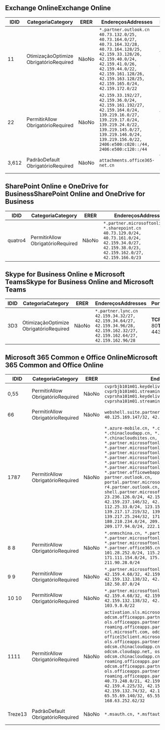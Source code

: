 <!--THIS FILE IS AUTOMATICALLY GENERATED. MANUAL CHANGES WILL BE OVERWRITTEN.-->
<!--Please contact the Office 365 Endpoints team with any questions.-->
<!--China endpoints version 2019072900-->
<!--File generated 2019-08-21 08:00:14.6399-->

## <a name="exchange-online"></a><span data-ttu-id="f2a21-101">Exchange Online</span><span class="sxs-lookup"><span data-stu-id="f2a21-101">Exchange Online</span></span>

<span data-ttu-id="f2a21-102">ID</span><span class="sxs-lookup"><span data-stu-id="f2a21-102">ID</span></span> | <span data-ttu-id="f2a21-103">Categoria</span><span class="sxs-lookup"><span data-stu-id="f2a21-103">Category</span></span> | <span data-ttu-id="f2a21-104">ER</span><span class="sxs-lookup"><span data-stu-id="f2a21-104">ER</span></span> | <span data-ttu-id="f2a21-105">Endereços</span><span class="sxs-lookup"><span data-stu-id="f2a21-105">Addresses</span></span> | <span data-ttu-id="f2a21-106">Portas</span><span class="sxs-lookup"><span data-stu-id="f2a21-106">Ports</span></span>
-- | -------------------- | -- | --------------------------------------------------------------------------------------------------------------------------------------------------------------------------------------------------------------------------------------- | ------------------------
<span data-ttu-id="f2a21-107">1</span><span class="sxs-lookup"><span data-stu-id="f2a21-107">1</span></span> | <span data-ttu-id="f2a21-108">Otimização</span><span class="sxs-lookup"><span data-stu-id="f2a21-108">Optimize</span></span><BR><span data-ttu-id="f2a21-109">Obrigatório</span><span class="sxs-lookup"><span data-stu-id="f2a21-109">Required</span></span> | <span data-ttu-id="f2a21-110">Não</span><span class="sxs-lookup"><span data-stu-id="f2a21-110">No</span></span> | `*.partner.outlook.cn`<BR>`40.73.132.0/25, 40.73.164.0/27, 40.73.164.32/28, 40.73.164.128/25, 42.159.33.128/26, 42.159.40.0/24, 42.159.41.0/26, 42.159.44.0/22, 42.159.161.128/26, 42.159.163.128/25, 42.159.165.0/24, 42.159.172.0/22` | <span data-ttu-id="f2a21-111">**TCP:** 443, 80</span><span class="sxs-lookup"><span data-stu-id="f2a21-111">**TCP:** 443, 80</span></span>
<span data-ttu-id="f2a21-112">2</span><span class="sxs-lookup"><span data-stu-id="f2a21-112">2</span></span> | <span data-ttu-id="f2a21-113">Permitir</span><span class="sxs-lookup"><span data-stu-id="f2a21-113">Allow</span></span><BR><span data-ttu-id="f2a21-114">Obrigatório</span><span class="sxs-lookup"><span data-stu-id="f2a21-114">Required</span></span> | <span data-ttu-id="f2a21-115">Não</span><span class="sxs-lookup"><span data-stu-id="f2a21-115">No</span></span> | `42.159.33.192/27, 42.159.36.0/24, 42.159.161.192/27, 42.159.164.0/24, 139.219.16.0/27, 139.219.17.0/24, 139.219.24.0/22, 139.219.145.0/27, 139.219.146.0/24, 139.219.156.0/22, 2406:e500:c020::/44, 2406:e500:c120::/44` | <span data-ttu-id="f2a21-116">**TCP:** 25, 443, 53, 80</span><span class="sxs-lookup"><span data-stu-id="f2a21-116">**TCP:** 25, 443, 53, 80</span></span>
<span data-ttu-id="f2a21-117">3,6</span><span class="sxs-lookup"><span data-stu-id="f2a21-117">12</span></span> | <span data-ttu-id="f2a21-118">Padrão</span><span class="sxs-lookup"><span data-stu-id="f2a21-118">Default</span></span><BR><span data-ttu-id="f2a21-119">Obrigatório</span><span class="sxs-lookup"><span data-stu-id="f2a21-119">Required</span></span> | <span data-ttu-id="f2a21-120">Não</span><span class="sxs-lookup"><span data-stu-id="f2a21-120">No</span></span> | `attachments.office365-net.cn` | <span data-ttu-id="f2a21-121">**TCP:** 443, 80</span><span class="sxs-lookup"><span data-stu-id="f2a21-121">**TCP:** 443, 80</span></span>

## <a name="sharepoint-online-and-onedrive-for-business"></a><span data-ttu-id="f2a21-122">SharePoint Online e OneDrive for Business</span><span class="sxs-lookup"><span data-stu-id="f2a21-122">SharePoint Online and OneDrive for Business</span></span>

<span data-ttu-id="f2a21-123">ID</span><span class="sxs-lookup"><span data-stu-id="f2a21-123">ID</span></span> | <span data-ttu-id="f2a21-124">Categoria</span><span class="sxs-lookup"><span data-stu-id="f2a21-124">Category</span></span> | <span data-ttu-id="f2a21-125">ER</span><span class="sxs-lookup"><span data-stu-id="f2a21-125">ER</span></span> | <span data-ttu-id="f2a21-126">Endereços</span><span class="sxs-lookup"><span data-stu-id="f2a21-126">Addresses</span></span> | <span data-ttu-id="f2a21-127">Portas</span><span class="sxs-lookup"><span data-stu-id="f2a21-127">Ports</span></span>
-- | ----------------- | -- | ----------------------------------------------------------------------------------------------------------------------------------------------------- | ----------------
<span data-ttu-id="f2a21-128">quatro</span><span class="sxs-lookup"><span data-stu-id="f2a21-128">4</span></span> | <span data-ttu-id="f2a21-129">Permitir</span><span class="sxs-lookup"><span data-stu-id="f2a21-129">Allow</span></span><BR><span data-ttu-id="f2a21-130">Obrigatório</span><span class="sxs-lookup"><span data-stu-id="f2a21-130">Required</span></span> | <span data-ttu-id="f2a21-131">Não</span><span class="sxs-lookup"><span data-stu-id="f2a21-131">No</span></span> | `*.partner.microsoftonline.cn, *.sharepoint.cn`<BR>`40.73.129.0/24, 40.73.161.0/24, 42.159.34.0/27, 42.159.38.0/23, 42.159.162.0/27, 42.159.166.0/23` | <span data-ttu-id="f2a21-132">**TCP:** 443, 80</span><span class="sxs-lookup"><span data-stu-id="f2a21-132">**TCP:** 443, 80</span></span>

## <a name="skype-for-business-online-and-microsoft-teams"></a><span data-ttu-id="f2a21-133">Skype for Business Online e Microsoft Teams</span><span class="sxs-lookup"><span data-stu-id="f2a21-133">Skype for Business Online and Microsoft Teams</span></span>

<span data-ttu-id="f2a21-134">ID</span><span class="sxs-lookup"><span data-stu-id="f2a21-134">ID</span></span> | <span data-ttu-id="f2a21-135">Categoria</span><span class="sxs-lookup"><span data-stu-id="f2a21-135">Category</span></span> | <span data-ttu-id="f2a21-136">ER</span><span class="sxs-lookup"><span data-stu-id="f2a21-136">ER</span></span> | <span data-ttu-id="f2a21-137">Endereços</span><span class="sxs-lookup"><span data-stu-id="f2a21-137">Addresses</span></span> | <span data-ttu-id="f2a21-138">Portas</span><span class="sxs-lookup"><span data-stu-id="f2a21-138">Ports</span></span>
-- | -------------------- | -- | -------------------------------------------------------------------------------------------------------------------------------- | ----------------
<span data-ttu-id="f2a21-139">3D</span><span class="sxs-lookup"><span data-stu-id="f2a21-139">3</span></span> | <span data-ttu-id="f2a21-140">Otimização</span><span class="sxs-lookup"><span data-stu-id="f2a21-140">Optimize</span></span><BR><span data-ttu-id="f2a21-141">Obrigatório</span><span class="sxs-lookup"><span data-stu-id="f2a21-141">Required</span></span> | <span data-ttu-id="f2a21-142">Não</span><span class="sxs-lookup"><span data-stu-id="f2a21-142">No</span></span> | `*.partner.lync.cn`<BR>`42.159.34.32/27, 42.159.34.64/27, 42.159.34.96/28, 42.159.162.32/27, 42.159.162.64/27, 42.159.162.96/28` | <span data-ttu-id="f2a21-143">**TCP:** 443, 80</span><span class="sxs-lookup"><span data-stu-id="f2a21-143">**TCP:** 443, 80</span></span>

## <a name="microsoft-365-common-and-office-online"></a><span data-ttu-id="f2a21-144">Microsoft 365 Common e Office Online</span><span class="sxs-lookup"><span data-stu-id="f2a21-144">Microsoft 365 Common and Office Online</span></span>

<span data-ttu-id="f2a21-145">ID</span><span class="sxs-lookup"><span data-stu-id="f2a21-145">ID</span></span> | <span data-ttu-id="f2a21-146">Categoria</span><span class="sxs-lookup"><span data-stu-id="f2a21-146">Category</span></span> | <span data-ttu-id="f2a21-147">ER</span><span class="sxs-lookup"><span data-stu-id="f2a21-147">ER</span></span> | <span data-ttu-id="f2a21-148">Endereços</span><span class="sxs-lookup"><span data-stu-id="f2a21-148">Addresses</span></span> | <span data-ttu-id="f2a21-149">Portas</span><span class="sxs-lookup"><span data-stu-id="f2a21-149">Ports</span></span>
-- | ------------------- | -- | ---------------------------------------------------------------------------------------------------------------------------------------------------------------------------------------------------------------------------------------------------------------------------------------------------------------------------------------------------------------------------------------------------------------------------------------------------------------------------------------------------------------------------------------------------------------------------------------------------------------------------------------------------------------------------------------------------------------------------------------------------------------------------------------------------------------------------------------------------------------------------------------------------------------------- | ----------------
<span data-ttu-id="f2a21-150">0,5</span><span class="sxs-lookup"><span data-stu-id="f2a21-150">5</span></span> | <span data-ttu-id="f2a21-151">Permitir</span><span class="sxs-lookup"><span data-stu-id="f2a21-151">Allow</span></span><BR><span data-ttu-id="f2a21-152">Obrigatório</span><span class="sxs-lookup"><span data-stu-id="f2a21-152">Required</span></span> | <span data-ttu-id="f2a21-153">Não</span><span class="sxs-lookup"><span data-stu-id="f2a21-153">No</span></span> | `cvprbjb101m01.keydelivery.mediaservices.chinacloudapi.cn, cvprbjb101m01.streaming.mediaservices.chinacloudapi.cn, cvprsha101m01.keydelivery.mediaservices.chinacloudapi.cn, cvprsha101m01.streaming.mediaservices.chinacloudapi.cn` | <span data-ttu-id="f2a21-154">**TCP:** 443, 80</span><span class="sxs-lookup"><span data-stu-id="f2a21-154">**TCP:** 443, 80</span></span>
<span data-ttu-id="f2a21-155">6</span><span class="sxs-lookup"><span data-stu-id="f2a21-155">6</span></span> | <span data-ttu-id="f2a21-156">Permitir</span><span class="sxs-lookup"><span data-stu-id="f2a21-156">Allow</span></span><BR><span data-ttu-id="f2a21-157">Obrigatório</span><span class="sxs-lookup"><span data-stu-id="f2a21-157">Required</span></span> | <span data-ttu-id="f2a21-158">Não</span><span class="sxs-lookup"><span data-stu-id="f2a21-158">No</span></span> | `webshell.suite.partner.microsoftonline.cn`<BR>`40.125.169.147/32, 42.159.201.24/32` | <span data-ttu-id="f2a21-159">**TCP:** 443, 80</span><span class="sxs-lookup"><span data-stu-id="f2a21-159">**TCP:** 443, 80</span></span>
<span data-ttu-id="f2a21-160">178</span><span class="sxs-lookup"><span data-stu-id="f2a21-160">7</span></span> | <span data-ttu-id="f2a21-161">Permitir</span><span class="sxs-lookup"><span data-stu-id="f2a21-161">Allow</span></span><BR><span data-ttu-id="f2a21-162">Obrigatório</span><span class="sxs-lookup"><span data-stu-id="f2a21-162">Required</span></span> | <span data-ttu-id="f2a21-163">Não</span><span class="sxs-lookup"><span data-stu-id="f2a21-163">No</span></span> | `*.azure-mobile.cn, *.chinacloudapi.cn, *.chinacloudapp.cn, *.chinacloud-mobile.cn, *.chinacloudsites.cn, *.partner.microsoftonline-m.cn, *.partner.microsoftonline-m.net.cn, *.partner.microsoftonline-m-i.cn, *.partner.microsoftonline-m-i.net.cn, *.partner.microsoftonline-p.net.cn, *.partner.microsoftonline-p-i.cn, *.partner.microsoftonline-p-i.net.cn, *.partner.officewebapps.cn, *.windowsazure.cn, partner.outlook.cn, portal.partner.microsoftonline.cdnsvc.com, r4.partner.outlook.cn, shell.partner.microsoftonline.cdnsvc.com`<BR>`23.236.126.0/24, 42.159.224.122/32, 42.159.233.91/32, 42.159.237.146/32, 42.159.238.120/32, 58.68.168.0/24, 112.25.33.0/24, 123.150.49.0/24, 125.65.247.0/24, 139.217.17.219/32, 139.217.19.156/32, 139.217.21.3/32, 139.217.25.244/32, 171.107.84.0/24, 180.210.232.0/24, 180.210.234.0/24, 209.177.86.0/24, 209.177.90.0/24, 209.177.94.0/24, 222.161.226.0/24` | <span data-ttu-id="f2a21-164">**TCP:** 443, 80</span><span class="sxs-lookup"><span data-stu-id="f2a21-164">**TCP:** 443, 80</span></span>
<span data-ttu-id="f2a21-165">8 </span><span class="sxs-lookup"><span data-stu-id="f2a21-165">8</span></span> | <span data-ttu-id="f2a21-166">Permitir</span><span class="sxs-lookup"><span data-stu-id="f2a21-166">Allow</span></span><BR><span data-ttu-id="f2a21-167">Obrigatório</span><span class="sxs-lookup"><span data-stu-id="f2a21-167">Required</span></span> | <span data-ttu-id="f2a21-168">Não</span><span class="sxs-lookup"><span data-stu-id="f2a21-168">No</span></span> | `*.onmschina.cn, *.partner.microsoftonline.net.cn, *.partner.microsoftonline-i.cn, *.partner.microsoftonline-i.net.cn, *.partner.office365.cn`<BR>`101.28.252.0/24, 115.231.150.0/24, 123.235.32.0/24, 171.111.154.0/24, 175.6.10.0/24, 180.210.229.0/24, 211.90.28.0/24` | <span data-ttu-id="f2a21-169">**TCP:** 443, 80</span><span class="sxs-lookup"><span data-stu-id="f2a21-169">**TCP:** 443, 80</span></span>
<span data-ttu-id="f2a21-170">9 </span><span class="sxs-lookup"><span data-stu-id="f2a21-170">9</span></span> | <span data-ttu-id="f2a21-171">Permitir</span><span class="sxs-lookup"><span data-stu-id="f2a21-171">Allow</span></span><BR><span data-ttu-id="f2a21-172">Obrigatório</span><span class="sxs-lookup"><span data-stu-id="f2a21-172">Required</span></span> | <span data-ttu-id="f2a21-173">Não</span><span class="sxs-lookup"><span data-stu-id="f2a21-173">No</span></span> | `*.partner.microsoftonline-p.cn`<BR>`42.159.4.68/32, 42.159.4.200/32, 42.159.7.156/32, 42.159.132.138/32, 42.159.133.17/32, 42.159.135.78/32, 182.50.87.0/24` | <span data-ttu-id="f2a21-174">**TCP:** 443, 80</span><span class="sxs-lookup"><span data-stu-id="f2a21-174">**TCP:** 443, 80</span></span>
<span data-ttu-id="f2a21-175">10 </span><span class="sxs-lookup"><span data-stu-id="f2a21-175">10</span></span> | <span data-ttu-id="f2a21-176">Permitir</span><span class="sxs-lookup"><span data-stu-id="f2a21-176">Allow</span></span><BR><span data-ttu-id="f2a21-177">Obrigatório</span><span class="sxs-lookup"><span data-stu-id="f2a21-177">Required</span></span> | <span data-ttu-id="f2a21-178">Não</span><span class="sxs-lookup"><span data-stu-id="f2a21-178">No</span></span> | `*.partner.microsoftonline.cn`<BR>`42.159.4.68/32, 42.159.4.200/32, 42.159.7.156/32, 42.159.132.138/32, 42.159.133.17/32, 42.159.135.78/32, 103.9.8.0/22` | <span data-ttu-id="f2a21-179">**TCP:** 443, 80</span><span class="sxs-lookup"><span data-stu-id="f2a21-179">**TCP:** 443, 80</span></span>
<span data-ttu-id="f2a21-180">11</span><span class="sxs-lookup"><span data-stu-id="f2a21-180">11</span></span> | <span data-ttu-id="f2a21-181">Permitir</span><span class="sxs-lookup"><span data-stu-id="f2a21-181">Allow</span></span><BR><span data-ttu-id="f2a21-182">Obrigatório</span><span class="sxs-lookup"><span data-stu-id="f2a21-182">Required</span></span> | <span data-ttu-id="f2a21-183">Não</span><span class="sxs-lookup"><span data-stu-id="f2a21-183">No</span></span> | `activation.sls.microsoft.com, bjb-odcsm.officeapps.partner.office365.cn, bjb-ols.officeapps.partner.office365.cn, bjb-roaming.officeapps.partner.office365.cn, crl.microsoft.com, odc.officeapps.live.com, office15client.microsoft.com, officecdn.microsoft.com, ols.officeapps.partner.office365.cn, osi-prod-bjb01-odcsm.chinacloudapp.cn, osiprod-scus01-odcsm.cloudapp.net, osi-prod-sha01-odcsm.chinacloudapp.cn, roaming.officeapps.partner.office365.cn, sha-odcsm.officeapps.partner.office365.cn, sha-ols.officeapps.partner.office365.cn, sha-roaming.officeapps.partner.office365.cn`<BR>`40.73.248.0/21, 42.159.4.45/32, 42.159.4.50/32, 42.159.4.225/32, 42.159.7.13/32, 42.159.132.73/32, 42.159.132.74/32, 42.159.132.75/32, 65.52.98.231/32, 65.55.69.140/32, 65.55.227.140/32, 70.37.81.47/32, 168.63.252.62/32` | <span data-ttu-id="f2a21-184">**TCP:** 443, 80</span><span class="sxs-lookup"><span data-stu-id="f2a21-184">**TCP:** 443, 80</span></span>
<span data-ttu-id="f2a21-185">Treze</span><span class="sxs-lookup"><span data-stu-id="f2a21-185">13</span></span> | <span data-ttu-id="f2a21-186">Padrão</span><span class="sxs-lookup"><span data-stu-id="f2a21-186">Default</span></span><BR><span data-ttu-id="f2a21-187">Obrigatório</span><span class="sxs-lookup"><span data-stu-id="f2a21-187">Required</span></span> | <span data-ttu-id="f2a21-188">Não</span><span class="sxs-lookup"><span data-stu-id="f2a21-188">No</span></span> | `*.msauth.cn, *.msftauth.cn` | <span data-ttu-id="f2a21-189">**TCP:** 443, 80</span><span class="sxs-lookup"><span data-stu-id="f2a21-189">**TCP:** 443, 80</span></span>
